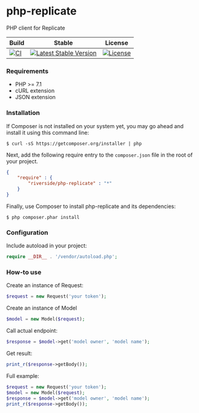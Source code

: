 # php-replicate
PHP client for Replicate

| Build | Stable | License |
| ----- | ------ | ------- |
| [![CI][x1]][y1] | [![Latest Stable Version][x2]][y2] | [![License][x3]][y3] |

### Requirements
- PHP >= 7.1
- cURL extension
- JSON extension

### Installation
If Composer is not installed on your system yet, you may go ahead and install it using this command line:
```
$ curl -sS https://getcomposer.org/installer | php
```
Next, add the following require entry to the <code>composer.json</code> file in the root of your project.
```json
{
    "require" : {
        "riverside/php-replicate" : "*"
    }
}
```
Finally, use Composer to install php-replicate and its dependencies:
```
$ php composer.phar install 
```

### Configuration
Include autoload in your project: 
```php
require __DIR__ . '/vendor/autoload.php';
```

### How-to use
Create an instance of Request:
```php
$request = new Request('your token');
```

Create an instance of Model
```php
$model = new Model($request);
```

Call actual endpoint:
```php
$response = $model->get('model owner', 'model name');
```

Get result:
```php
print_r($response->getBody());
```

Full example:
```php
$request = new Request('your token');
$model = new Model($request);
$response = $model->get('model owner', 'model name');
print_r($response->getBody());
```

[x1]: https://github.com/riverside/php-replicate/actions/workflows/main.yml/badge.svg
[y1]: https://github.com/riverside/php-replicate/actions/workflows/main.yml
[x2]: https://poser.pugx.org/riverside/php-replicate/v/stable
[y2]: https://packagist.org/packages/riverside/php-replicate
[x3]: https://poser.pugx.org/riverside/php-replicate/license
[y3]: https://packagist.org/packages/riverside/php-replicate
